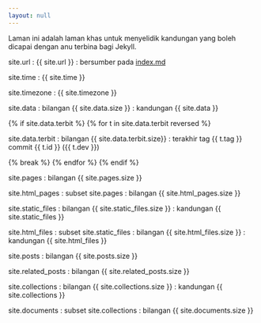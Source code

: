 ```yaml
---
layout: null
---
```


Laman ini adalah laman khas untuk menyelidik kandungan yang
boleh dicapai dengan anu terbina bagi Jekyll.

site.url
: {{ site.url }}
: bersumber pada [index.md](index.md)

site.time
: {{ site.time }}

site.timezone
: {{ site.timezone }}

site.data
: bilangan {{ site.data.size }}
: kandungan {{ site.data }}

{% if site.data.terbit %}
{% for t in site.data.terbit reversed %}

site.data.terbit
: bilangan {{ site.data.terbit.size}}
: terakhir tag {{ t.tag }} commit {{ t.id }} ({{ t.dev }})

{% break %}
{% endfor %}
{% endif %}

site.pages
: bilangan {{ site.pages.size }}

site.html_pages
: subset site.pages
: bilangan {{ site.html_pages.size }}

site.static_files
: bilangan {{ site.static_files.size }}
: kandungan {{ site.static_files }}

site.html_files
: subset site.static_files
: bilangan {{ site.html_files.size }}
: kandungan {{ site.html_files }}

site.posts
: bilangan {{ site.posts.size }}

site.related_posts
: bilangan {{ site.related_posts.size }}

site.collections
: bilangan {{ site.collections.size }}
: kandungan {{ site.collections }}

site.documents
: subset site.collections
: bilangan {{ site.documents.size }}

